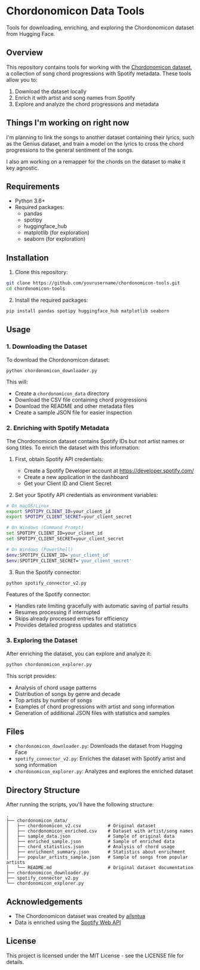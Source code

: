 # Chordonomicon Data Tools

Tools for downloading, enriching, and exploring the Chordonomicon dataset from Hugging Face.

## Overview

This repository contains tools for working with the [Chordonomicon dataset](https://huggingface.co/datasets/ailsntua/Chordonomicon), a collection of song chord progressions with Spotify metadata. These tools allow you to:

1. Download the dataset locally
2. Enrich it with artist and song names from Spotify
3. Explore and analyze the chord progressions and metadata

## Things I'm working on right now

I'm planning to link the songs to another dataset containing their lyrics, such as the Genius dataset, and train a model on the lyrics to cross the chord progressions to the general sentiment of the songs.

I also am working on a remapper for the chords on the dataset to make it key agnostic. 


## Requirements

- Python 3.6+
- Required packages:
  - pandas
  - spotipy
  - huggingface_hub
  - matplotlib (for exploration)
  - seaborn (for exploration)

## Installation

1. Clone this repository:
```bash
git clone https://github.com/yourusername/chordonomicon-tools.git
cd chordonomicon-tools
```

2. Install the required packages:
```bash
pip install pandas spotipy huggingface_hub matplotlib seaborn
```

## Usage

### 1. Downloading the Dataset

To download the Chordonomicon dataset:

```bash
python chordonomicon_downloader.py
```

This will:
- Create a `chordonomicon_data` directory
- Download the CSV file containing chord progressions
- Download the README and other metadata files
- Create a sample JSON file for easier inspection

### 2. Enriching with Spotify Metadata

The Chordonomicon dataset contains Spotify IDs but not artist names or song titles. To enrich the dataset with this information:

1. First, obtain Spotify API credentials:
   - Create a Spotify Developer account at https://developer.spotify.com/
   - Create a new application in the dashboard
   - Get your Client ID and Client Secret

2. Set your Spotify API credentials as environment variables:
```bash
# On macOS/Linux
export SPOTIPY_CLIENT_ID=your_client_id
export SPOTIPY_CLIENT_SECRET=your_client_secret

# On Windows (Command Prompt)
set SPOTIPY_CLIENT_ID=your_client_id
set SPOTIPY_CLIENT_SECRET=your_client_secret

# On Windows (PowerShell)
$env:SPOTIPY_CLIENT_ID='your_client_id'
$env:SPOTIPY_CLIENT_SECRET='your_client_secret'
```

3. Run the Spotify connector:
```bash
python spotify_connector_v2.py
```

Features of the Spotify connector:
- Handles rate limiting gracefully with automatic saving of partial results
- Resumes processing if interrupted
- Skips already processed entries for efficiency
- Provides detailed progress updates and statistics

### 3. Exploring the Dataset

After enriching the dataset, you can explore and analyze it:

```bash
python chordonomicon_explorer.py
```

This script provides:
- Analysis of chord usage patterns
- Distribution of songs by genre and decade
- Top artists by number of songs
- Examples of chord progressions with artist and song information
- Generation of additional JSON files with statistics and samples

## Files

- `chordonomicon_downloader.py`: Downloads the dataset from Hugging Face
- `spotify_connector_v2.py`: Enriches the dataset with Spotify artist and song information
- `chordonomicon_explorer.py`: Analyzes and explores the enriched dataset

## Directory Structure

After running the scripts, you'll have the following structure:

```
.
├── chordonomicon_data/
│   ├── chordonomicon_v2.csv          # Original dataset
│   ├── chordonomicon_enriched.csv    # Dataset with artist/song names
│   ├── sample_data.json              # Sample of original data
│   ├── enriched_sample.json          # Sample of enriched data
│   ├── chord_statistics.json         # Analysis of chord usage
│   ├── enrichment_summary.json       # Statistics about enrichment
│   ├── popular_artists_sample.json   # Sample of songs from popular artists
│   └── README.md                     # Original dataset documentation
├── chordonomicon_downloader.py
├── spotify_connector_v2.py
└── chordonomicon_explorer.py
```

## Acknowledgements

- The Chordonomicon dataset was created by [ailsntua](https://huggingface.co/ailsntua)
- Data is enriched using the [Spotify Web API](https://developer.spotify.com/documentation/web-api/)

## License

This project is licensed under the MIT License - see the LICENSE file for details.
